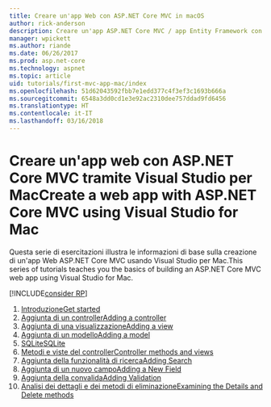 ```yaml
---
title: Creare un'app Web con ASP.NET Core MVC in macOS
author: rick-anderson
description: Creare un'app ASP.NET Core MVC / app Entity Framework con Visual Studio per Mac
manager: wpickett
ms.author: riande
ms.date: 06/26/2017
ms.prod: asp.net-core
ms.technology: aspnet
ms.topic: article
uid: tutorials/first-mvc-app-mac/index
ms.openlocfilehash: 51d62043592fbb7e1edd377c4f3ef3c1693b666a
ms.sourcegitcommit: 6548a3dd0cd1e3e92ac2310dee757ddad9fd6456
ms.translationtype: HT
ms.contentlocale: it-IT
ms.lasthandoff: 03/16/2018
---
```

# <a name="create-a-web-app-with-aspnet-core-mvc-using-visual-studio-for-mac"></a><span data-ttu-id="81745-103">Creare un'app web con ASP.NET Core MVC tramite Visual Studio per Mac</span><span class="sxs-lookup"><span data-stu-id="81745-103">Create a web app with ASP.NET Core MVC using Visual Studio for Mac</span></span>

<span data-ttu-id="81745-104">Questa serie di esercitazioni illustra le informazioni di base sulla creazione di un'app Web ASP.NET Core MVC usando Visual Studio per Mac.</span><span class="sxs-lookup"><span data-stu-id="81745-104">This series of tutorials teaches you the basics of building an ASP.NET Core MVC web app using Visual Studio for Mac.</span></span> 

[!INCLUDE[consider RP](../../includes/razor.md)]

1. [<span data-ttu-id="81745-105">Introduzione</span><span class="sxs-lookup"><span data-stu-id="81745-105">Get started</span></span>](xref:tutorials/first-mvc-app-mac/start-mvc)
1. [<span data-ttu-id="81745-106">Aggiunta di un controller</span><span class="sxs-lookup"><span data-stu-id="81745-106">Adding a controller</span></span>](xref:tutorials/first-mvc-app-mac/adding-controller)
1. [<span data-ttu-id="81745-107">Aggiunta di una visualizzazione</span><span class="sxs-lookup"><span data-stu-id="81745-107">Adding a view</span></span>](xref:tutorials/first-mvc-app-mac/adding-view)
1. [<span data-ttu-id="81745-108">Aggiunta di un modello</span><span class="sxs-lookup"><span data-stu-id="81745-108">Adding a model</span></span>](xref:tutorials/first-mvc-app-mac/adding-model)
1. [<span data-ttu-id="81745-109">SQLite</span><span class="sxs-lookup"><span data-stu-id="81745-109">SQLite</span></span>](xref:tutorials/first-mvc-app-mac/working-with-sql)
1. [<span data-ttu-id="81745-110">Metodi e viste del controller</span><span class="sxs-lookup"><span data-stu-id="81745-110">Controller methods and views</span></span>](xref:tutorials/first-mvc-app-mac/controller-methods-views)
1. [<span data-ttu-id="81745-111">Aggiunta della funzionalità di ricerca</span><span class="sxs-lookup"><span data-stu-id="81745-111">Adding Search</span></span>](xref:tutorials/first-mvc-app-mac/search)
1. [<span data-ttu-id="81745-112">Aggiunta di un nuovo campo</span><span class="sxs-lookup"><span data-stu-id="81745-112">Adding a New Field</span></span>](xref:tutorials/first-mvc-app-mac/new-field)
1. [<span data-ttu-id="81745-113">Aggiunta della convalida</span><span class="sxs-lookup"><span data-stu-id="81745-113">Adding Validation</span></span>](xref:tutorials/first-mvc-app-mac/validation)
1. [<span data-ttu-id="81745-114">Analisi dei dettagli e dei metodi di eliminazione</span><span class="sxs-lookup"><span data-stu-id="81745-114">Examining the Details and Delete methods</span></span>](xref:tutorials/first-mvc-app/details)

